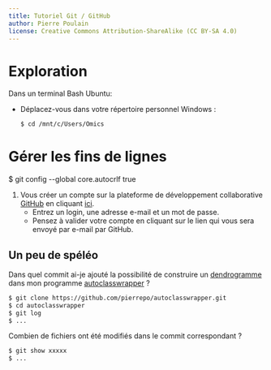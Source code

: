 ```yaml
---
title: Tutoriel Git / GitHub
author: Pierre Poulain
license: Creative Commons Attribution-ShareAlike (CC BY-SA 4.0)
---
```


# Exploration 

Dans un terminal Bash Ubuntu:

- Déplacez-vous dans votre répertoire personnel Windows :
    ```bash
    $ cd /mnt/c/Users/Omics
    ```


# Gérer les fins de lignes
$ git config --global core.autocrlf true



1. Vous créer un compte sur la plateforme de développement collaborative [GitHub](https://github.com/) en cliquant [ici](https://github.com/join).
    + Entrez un login, une adresse e-mail et un mot de passe.
    + Pensez à valider votre compte en cliquant sur le lien qui vous sera envoyé par e-mail par GitHub.


## Un peu de spéléo

Dans quel commit ai-je ajouté la possibilité de construire un [dendrogramme](https://en.wikipedia.org/wiki/Dendrogram)
dans mon programme [autoclasswrapper](https://github.com/pierrepo/autoclasswrapper) ?

```bash
$ git clone https://github.com/pierrepo/autoclasswrapper.git
$ cd autoclasswrapper
$ git log
$ ...
```

Combien de fichiers ont été modifiés dans le commit correspondant ?

```bash
$ git show xxxxx
$ ...
```
